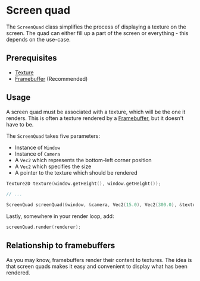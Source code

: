 # Screen quad
The ``ScreenQuad`` class simplifies the process of displaying a texture on the screen. The quad
can either fill up a part of the screen or everything - this depends on the use-case.

## Prerequisites
* [Texture](../textures/textures.md)
* [Framebuffer](../fbo/fbo.md) (Recommended)

## Usage
A screen quad must be associated with a texture, which will be the one it renders.
This is often a texture rendered by a [Framebuffer](../fbo/fbo.md), but it doesn't have to be.

The ``ScreenQuad`` takes five parameters:

- Instance of ``Window``
- Instance of ``Camera``
- A ``Vec2`` which represents the bottom-left corner position
- A ``Vec2`` which specifies the size
- A pointer to the texture which should be rendered

````c++
Texture2D texture(window.getHeight(), window.getHeight());

// ...

ScreenQuad screenQuad(&window, &camera, Vec2(15.0), Vec2(300.0), &texture);
````

Lastly, somewhere in your render loop, add:

````c++
screenQuad.render(renderer);
````

## Relationship to framebuffers
As you may know, framebuffers render their content to textures.
The idea is that screen quads makes it easy and convenient to display
what has been rendered.
